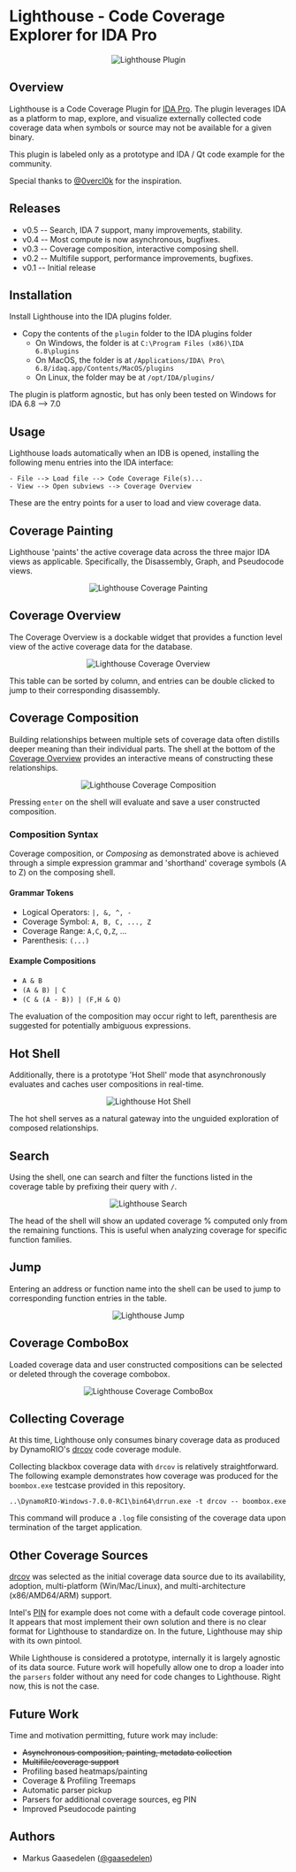 # Lighthouse - Code Coverage Explorer for IDA Pro
<p align="center">
<img alt="Lighthouse Plugin" src="screenshots/overview.png"/>
</p>

## Overview

Lighthouse is a Code Coverage Plugin for [IDA Pro](https://www.hex-rays.com/products/ida/). The plugin leverages IDA as a platform to map, explore, and visualize externally collected code coverage data when symbols or source may not be available for a given binary.

This plugin is labeled only as a prototype and IDA / Qt code example for the community. 

Special thanks to [@0vercl0k](https://twitter.com/0vercl0k) for the inspiration.

## Releases

* v0.5 -- Search, IDA 7 support, many improvements, stability.
* v0.4 -- Most compute is now asynchronous, bugfixes.
* v0.3 -- Coverage composition, interactive composing shell.
* v0.2 -- Multifile support, performance improvements, bugfixes.
* v0.1 -- Initial release

## Installation

Install Lighthouse into the IDA plugins folder.

- Copy the contents of the `plugin` folder to the IDA plugins folder
    - On Windows, the folder is at `C:\Program Files (x86)\IDA 6.8\plugins`
    - On MacOS, the folder is at `/Applications/IDA\ Pro\ 6.8/idaq.app/Contents/MacOS/plugins`
    - On Linux, the folder may be at `/opt/IDA/plugins/`

The plugin is platform agnostic, but has only been tested on Windows for IDA 6.8 --> 7.0

## Usage

Lighthouse loads automatically when an IDB is opened, installing the following menu entries into the IDA interface:

```
- File --> Load file --> Code Coverage File(s)...
- View --> Open subviews --> Coverage Overview
```

These are the entry points for a user to load and view coverage data.

## Coverage Painting

Lighthouse 'paints' the active coverage data across the three major IDA views as applicable. Specifically, the Disassembly, Graph, and Pseudocode views.

<p align="center">
<img alt="Lighthouse Coverage Painting" src="screenshots/painting.png"/>
</p>

## Coverage Overview

The Coverage Overview is a dockable widget that provides a function level view of the active coverage data for the database.

<p align="center">
<img alt="Lighthouse Coverage Overview" src="screenshots/overview.png"/>
</p>

This table can be sorted by column, and entries can be double clicked to jump to their corresponding disassembly.

## Coverage Composition

Building relationships between multiple sets of coverage data often distills deeper meaning than their individual parts. The shell at the bottom of the [Coverage Overview](#coverage-overview) provides an interactive means of constructing these relationships.

<p align="center">
<img alt="Lighthouse Coverage Composition" src="screenshots/shell.gif"/>
</p>

Pressing `enter` on the shell will evaluate and save a user constructed composition.

### Composition Syntax

Coverage composition, or _Composing_ as demonstrated above is achieved through a simple expression grammar and 'shorthand' coverage symbols (A to Z) on the composing shell. 

#### Grammar Tokens
* Logical Operators: `|, &, ^, -`
* Coverage Symbol: `A, B, C, ..., Z`
* Coverage Range: `A,C`, `Q,Z`, ...
* Parenthesis: `(...)`

#### Example Compositions
* `A & B`
* `(A & B) | C`
* `(C & (A - B)) | (F,H & Q)`

The evaluation of the composition may occur right to left, parenthesis are suggested for potentially ambiguous expressions.

## Hot Shell

Additionally, there is a prototype 'Hot Shell' mode that asynchronously evaluates and caches user compositions in real-time.

<p align="center">
<img alt="Lighthouse Hot Shell" src="screenshots/hot_shell.gif"/>
</p>

The hot shell serves as a natural gateway into the unguided exploration of composed relationships.

## Search

Using the shell, one can search and filter the functions listed in the coverage table by prefixing their query with `/`.

<p align="center">
<img alt="Lighthouse Search" src="screenshots/search.gif"/>
</p>

The head of the shell will show an updated coverage % computed only from the remaining functions. This is useful when analyzing  coverage for specific function families.

## Jump

Entering an address or function name into the shell can be used to jump to corresponding function entries in the table.

<p align="center">
<img alt="Lighthouse Jump" src="screenshots/jump.gif"/>
</p>

## Coverage ComboBox

Loaded coverage data and user constructed compositions can be selected or deleted through the coverage combobox.

<p align="center">
<img alt="Lighthouse Coverage ComboBox" src="screenshots/combobox.gif"/>
</p>

## Collecting Coverage

At this time, Lighthouse only consumes binary coverage data as produced by DynamoRIO's [drcov](http://dynamorio.org/docs/page_drcov.html) code coverage module. 

Collecting blackbox coverage data with `drcov` is relatively straightforward. The following example demonstrates how coverage was produced for the `boombox.exe` testcase provided in this repository.

```
..\DynamoRIO-Windows-7.0.0-RC1\bin64\drrun.exe -t drcov -- boombox.exe
```

This command will produce a `.log` file consisting of the coverage data upon termination of the target application.

## Other Coverage Sources

[drcov](http://dynamorio.org/docs/page_drcov.html) was selected as the initial coverage data source due to its availability, adoption, multi-platform (Win/Mac/Linux), and multi-architecture (x86/AMD64/ARM) support. 

Intel's [PIN](https://software.intel.com/en-us/articles/pin-a-dynamic-binary-instrumentation-tool) for example does not come with a default code coverage pintool. It appears that most implement their own solution and there is no clear format for Lighthouse to standardize on. In the future, Lighthouse may ship with its own pintool.

While Lighthouse is considered a prototype, internally it is largely agnostic of its data source. Future work will hopefully allow one to drop a loader into the `parsers` folder without any need for code changes to Lighthouse. Right now, this is not the case.

## Future Work

Time and motivation permitting, future work may include:

* ~~Asynchronous composition, painting, metadata collection~~
* ~~Multifile/coverage support~~
* Profiling based heatmaps/painting
* Coverage & Profiling Treemaps
* Automatic parser pickup
* Parsers for additional coverage sources, eg PIN
* Improved Pseudocode painting

## Authors

* Markus Gaasedelen ([@gaasedelen](https://twitter.com/gaasedelen))
